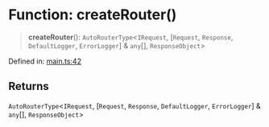 # Function: createRouter()

> **createRouter**(): `AutoRouterType`\<`IRequest`, \[`Request`, `Response`, `DefaultLogger`, `ErrorLogger`\] & `any`[], `ResponseObject`\>

Defined in: [main.ts:42](https://github.com/kaibun/appwrite-fn-router/blob/0ba48f1ef9af8fc6e718878aa8c407b882f421f7/src/main.ts#L42)

## Returns

`AutoRouterType`\<`IRequest`, \[`Request`, `Response`, `DefaultLogger`, `ErrorLogger`\] & `any`[], `ResponseObject`\>
